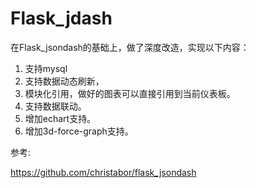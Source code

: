 # Flask_jdash

在Flask_jsondash的基础上，做了深度改造，实现以下内容：

1. 支持mysql
2. 支持数据动态刷新，
3. 模块化引用，做好的图表可以直接引用到当前仪表板。
4. 支持数据联动。
5. 增加echart支持。
6. 增加3d-force-graph支持。



参考:

https://github.com/christabor/flask_jsondash